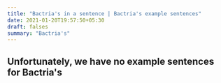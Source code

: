 ```yaml
---
title: "Bactria's in a sentence | Bactria's example sentences"
date: 2021-01-20T19:57:50+05:30
draft: falses
summary: "Bactria's"
---
```

## Unfortunately, we have no example sentences for Bactria's                 
